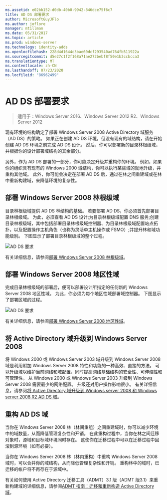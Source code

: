 ```yaml
---
ms.assetid: e02bb152-d0db-40b0-9942-846dce75f6c7
title: AD DS 部署要求
author: MicrosoftGuyJFlo
ms.author: joflore
manager: mtillman
ms.date: 05/31/2017
ms.topic: article
ms.prod: windows-server
ms.technology: identity-adds
ms.openlocfilehash: 228d4d1644c3bae60dcf293540ad764fb511922a
ms.sourcegitcommit: d5e27c1f2f168a71ae272bebf8f50e1b3ccbcca3
ms.translationtype: MT
ms.contentlocale: zh-CN
ms.lasthandoff: 07/23/2020
ms.locfileid: "86962499"
---
```

# <a name="ad-ds-deployment-requirements"></a>AD DS 部署要求

> 适用于：Windows Server 2016、Windows Server 2012 R2、Windows Server 2012

现有环境的结构确定了部署 Windows Server 2008 Active Directory 域服务（AD DS）的策略。 如果正在创建 AD DS 环境，但没有现有的域结构，请在开始创建 AD DS 环境之前完成 AD DS 设计。 然后，你可以部署新的目录林根级域，并根据你的设计部署域结构的其余部分。

另外，作为 AD DS 部署的一部分，你可能决定升级并重构你的环境。 例如，如果你的组织具有现有的 Windows 2000 域结构，你可以执行某些域的就地升级，并重构其他域。 此外，你可能会决定在部署 AD DS 后，通过在林之间重建域或在林中重新构建域，来降低环境的复杂性。

## <a name="deploying-a-windows-server-2008-forest-root-domain"></a>部署 Windows Server 2008 林根级域
目录林根级域提供 AD DS 林结构的基础。 若要部署 AD DS，你必须首先部署目录林根级域。 为此，必须查看 AD DS 设计;为目录林根级域配置 DNS 服务;创建目录林根级域，其中包括部署目录林根级域控制器、为目录林根级域配置站点拓扑，以及配置操作主机角色（也称为灵活单主机操作或 FSMO）;并提升林和域功能级别。 下图显示了部署目录林根级域的整个过程。

![AD DS 要求](media/AD-DS-Deployment-Requirements/033aad0b-25ff-4793-8825-88a6daa01a55.gif)

有关详细信息，请参阅[部署 Windows Server 2008 林根级域](/previous-versions/windows/it-pro/windows-server-2008-r2-and-2008/cc731174(v=ws.10))。

## <a name="deploying-windows-server-2008-regional-domains"></a>部署 Windows Server 2008 地区性域
完成目录林根级域的部署后，便可以部署设计所指定的任何新的 Windows Server 2008 地区性域。 为此，你必须为每个地区性域部署域控制器。 下图显示了部署区域的过程。

![AD DS 要求](media/AD-DS-Deployment-Requirements/89a878c8-9a94-4180-ad43-ca75316a6318.gif)

有关详细信息，请参阅[部署 Windows Server 2008 地区性域](/previous-versions/windows/it-pro/windows-server-2008-r2-and-2008/cc755118(v=ws.10))。

## <a name="upgrading-active-directory-domains-to-windows-server-2008"></a>将 Active Directory 域升级到 Windows Server 2008
将 Windows 2000 或 Windows Server 2003 域升级到 Windows Server 2008 域是利用附加 Windows Server 2008 特性和功能的一种高效、直接的方法。 可以升级域以维护当前网络和域配置，同时提高网络基础结构的安全性、可伸缩性和可管理性。 从 Windows 2000 或 Windows Server 2003 升级到 Windows Server 2008 需要最少的网络配置。 升级还对用户操作影响很小。 有关详细信息，请参阅[将 Active Directory 域升级到 Windows server 2008 和 Windows server 2008 R2 AD DS 域](/previous-versions/windows/it-pro/windows-server-2008-r2-and-2008/cc731188(v=ws.10))。

## <a name="restructuring-ad-ds-domains"></a>重构 AD DS 域
当你在 Windows Server 2008 林（林间重组）之间重建域时，你可以减少环境中的域数量，从而降低管理复杂性和开销。 在此重构过程中，当你在林之间迁移对象时，源域和目标域环境同时存在。 这使你在迁移过程中可以在迁移过程中回滚到源环境（如有必要）。

当你在 Windows Server 2008 林（林内重构）中重构 Windows Server 2008 域时，可以合并你的域结构，从而降低管理复杂性和开销。 重构林中的域时，已迁移的帐户将不再存在于源域中。

有关如何使用 Active Directory 迁移工具（ADMT）3.1 版（ADMT 版3.1）来重新构建域的详细信息，请参阅[ADMT 指南：迁移和重新构造 Active Directory 域](/previous-versions/windows/it-pro/windows-server-2008-r2-and-2008/cc974332(v=ws.10))。
